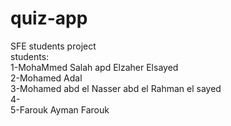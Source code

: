 # quiz-app
SFE students project
<br>
students:
<br>
  1-MohaMmed Salah apd Elzaher Elsayed<br>
  2-Mohamed Adal<br>
  3-Mohamed abd el Nasser abd el Rahman el sayed<br>
  4-<br>
  5-Farouk Ayman Farouk <br>
  
  
  
  
  
 
